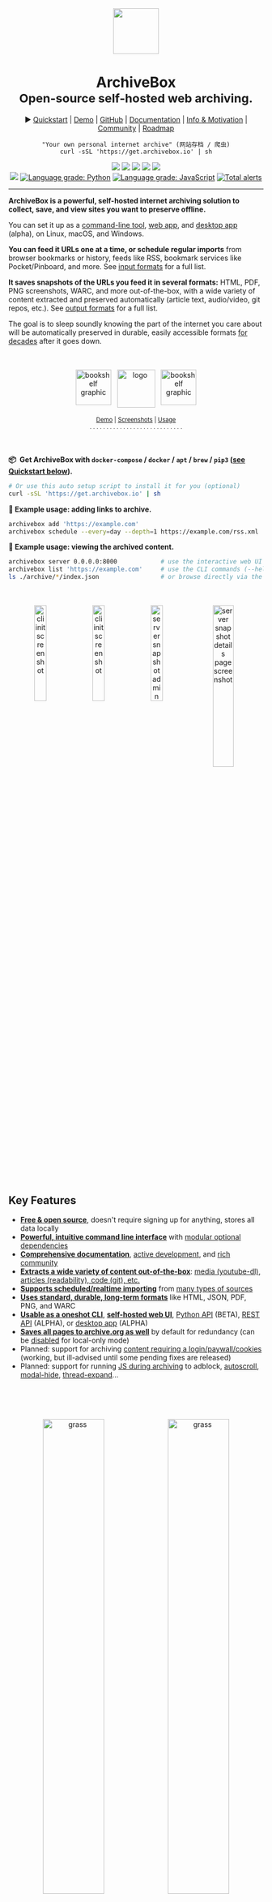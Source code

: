 <div align="center">
<em><img src="https://i.imgur.com/5B48E3N.png" height="90px"></em>
<h1>ArchiveBox<br/><sub>Open-source self-hosted web archiving.</sub></h1>

▶️ <a href="https://github.com/ArchiveBox/ArchiveBox/wiki/Quickstart">Quickstart</a> |
<a href="https://demo.archivebox.io">Demo</a> |
<a href="https://github.com/ArchiveBox/ArchiveBox">GitHub</a> |
<a href="https://github.com/ArchiveBox/ArchiveBox/wiki">Documentation</a> |
<a href="#background--motivation">Info & Motivation</a> |
<a href="https://github.com/ArchiveBox/ArchiveBox/wiki/Web-Archiving-Community">Community</a> |
<a href="https://github.com/ArchiveBox/ArchiveBox/wiki/Roadmap">Roadmap</a>

<pre lang="bash"><code style="white-space: pre-line">"Your own personal internet archive" (网站存档 / 爬虫)
curl -sSL 'https://get.archivebox.io' | sh
</code></pre>

<!--<a href="http://webchat.freenode.net?channels=ArchiveBox&uio=d4"><img src="https://img.shields.io/badge/Community_chat-IRC-%2328A745.svg"/></a>-->

<a href="https://github.com/ArchiveBox/ArchiveBox/blob/master/LICENSE"><img src="https://img.shields.io/badge/Open_source-MIT-green.svg?logo=git&logoColor=green"/></a>
<a href="https://github.com/ArchiveBox/ArchiveBox"><img src="https://img.shields.io/github/stars/ArchiveBox/ArchiveBox.svg?logo=github&label=Stars&logoColor=blue"/></a>
<a href="https://test.pypi.org/project/archivebox/"><img src="https://img.shields.io/badge/Python-%3E%3D3.7-yellow.svg?logo=python&logoColor=yellow"/></a>
<a href="https://github.com/ArchiveBox/ArchiveBox/wiki/Install#dependencies"><img src="https://img.shields.io/badge/Chromium-%3E%3D59-orange.svg?logo=Google+Chrome&logoColor=orange"/></a>
<a href="https://hub.docker.com/r/archivebox/archivebox"><img src="https://img.shields.io/badge/Docker-all%20platforms-lightblue.svg?logo=docker&logoColor=lightblue"/></a><br/>
<a href="https://github.com/ArchiveBox/ArchiveBox/commits/dev"><img src="https://img.shields.io/github/last-commit/ArchiveBox/ArchiveBox.svg?logo=Sublime+Text&logoColor=green&label=active"/></a>
<a href="https://lgtm.com/projects/g/ArchiveBox/ArchiveBox/context:python"><img alt="Language grade: Python" src="https://img.shields.io/lgtm/grade/python/g/ArchiveBox/ArchiveBox.svg?logo=lgtm&logoWidth=18"/></a>
<a href="https://lgtm.com/projects/g/ArchiveBox/ArchiveBox/context:javascript"><img alt="Language grade: JavaScript" src="https://img.shields.io/lgtm/grade/javascript/g/ArchiveBox/ArchiveBox.svg?logo=lgtm&logoWidth=18"/></a>
<a href="https://lgtm.com/projects/g/ArchiveBox/ArchiveBox/alerts/"><img alt="Total alerts" src="https://img.shields.io/lgtm/alerts/g/ArchiveBox/ArchiveBox.svg?logo=lgtm&logoWidth=18"/></a>

<hr/>
</div>

**ArchiveBox is a powerful, self-hosted internet archiving solution to collect, save, and view sites you want to preserve offline.**

You can set it up as a [command-line tool](#quickstart), [web app](#quickstart), and [desktop app](https://github.com/ArchiveBox/electron-archivebox) (alpha), on Linux, macOS, and Windows.

**You can feed it URLs one at a time, or schedule regular imports** from browser bookmarks or history, feeds like RSS, bookmark services like Pocket/Pinboard, and more. See <a href="#input-formats">input formats</a> for a full list.

**It saves snapshots of the URLs you feed it in several formats:** HTML, PDF, PNG screenshots, WARC, and more out-of-the-box, with a wide variety of content extracted and preserved automatically (article text, audio/video, git repos, etc.). See <a href="#output-formats">output formats</a> for a full list.

The goal is to sleep soundly knowing the part of the internet you care about will be automatically preserved in durable, easily accessible formats [for decades](#background--motivation) after it goes down.

<div align="center">
<br/><br/>
<img src="https://i.imgur.com/PAzXZE8.png" height="70px" alt="bookshelf graphic"> &nbsp; <img src="https://i.imgur.com/asPNk8n.png" height="75px" alt="logo" align="top"/> &nbsp; <img src="https://i.imgur.com/PAzXZE8.png" height="70px" alt="bookshelf graphic">
<br/><br/>
<small><a href="https://demo.archivebox.io">Demo</a> | <a href="#screenshots">Screenshots</a> | <a href="https://github.com/ArchiveBox/ArchiveBox/wiki/Usage">Usage</a></small>
<br/>
<sub>. . . . . . . . . . . . . . . . . . . . . . . . . . . .</sub>
<br/><br/>
</div>

<br/>

**📦&nbsp; Get ArchiveBox with `docker-compose` / `docker` / `apt` / `brew` / `pip3` ([see Quickstart below](#quickstart)).**

```bash
# Or use this auto setup script to install it for you (optional)
curl -sSL 'https://get.archivebox.io' | sh
```

**🔢 Example usage: adding links to archive.**
```bash
archivebox add 'https://example.com'                                   # add URLs one at a time via args / piped stdin
archivebox schedule --every=day --depth=1 https://example.com/rss.xml  # or have it import URLs regularly on a schedule
```
**🔢 Example usage: viewing the archived content.**
```bash
archivebox server 0.0.0.0:8000            # use the interactive web UI
archivebox list 'https://example.com'     # use the CLI commands (--help for more)
ls ./archive/*/index.json                 # or browse directly via the filesystem
```

<div align="center">
<br/><br/>
<img src="https://i.imgur.com/njxgSbl.png" width="22%" alt="cli init screenshot" align="top">
<img src="https://i.imgur.com/lUuicew.png" width="22%" alt="cli init screenshot" align="top">
<img src="https://i.imgur.com/p6wK6KM.png" width="22%" alt="server snapshot admin screenshot" align="top">
<img src="https://i.imgur.com/xHvQfon.png" width="28.6%" alt="server snapshot details page screenshot" align="top"/>
<br/><br/>
</div>

## Key Features

- [**Free & open source**](https://github.com/ArchiveBox/ArchiveBox/blob/master/LICENSE), doesn't require signing up for anything, stores all data locally
- [**Powerful, intuitive command line interface**](https://github.com/ArchiveBox/ArchiveBox/wiki/Usage#CLI-Usage) with [modular optional dependencies](#dependencies) 
- [**Comprehensive documentation**](https://github.com/ArchiveBox/ArchiveBox/wiki), [active development](https://github.com/ArchiveBox/ArchiveBox/wiki/Roadmap), and [rich community](https://github.com/ArchiveBox/ArchiveBox/wiki/Web-Archiving-Community)
- [**Extracts a wide variety of content out-of-the-box**](https://github.com/ArchiveBox/ArchiveBox/issues/51): [media (youtube-dl), articles (readability), code (git), etc.](#output-formats)
- [**Supports scheduled/realtime importing**](https://github.com/ArchiveBox/ArchiveBox/wiki/Scheduled-Archiving) from [many types of sources](#input-formats)
- [**Uses standard, durable, long-term formats**](#saves-lots-of-useful-stuff-for-each-imported-link) like HTML, JSON, PDF, PNG, and WARC
- [**Usable as a oneshot CLI**](https://github.com/ArchiveBox/ArchiveBox/wiki/Usage#CLI-Usage), [**self-hosted web UI**](https://github.com/ArchiveBox/ArchiveBox/wiki/Usage#UI-Usage), [Python API](https://docs.archivebox.io/en/latest/modules.html) (BETA), [REST API](https://github.com/ArchiveBox/ArchiveBox/issues/496) (ALPHA), or [desktop app](https://github.com/ArchiveBox/electron-archivebox) (ALPHA)
- [**Saves all pages to archive.org as well**](https://github.com/ArchiveBox/ArchiveBox/wiki/Configuration#submit_archive_dot_org) by default for redundancy (can be [disabled](https://github.com/ArchiveBox/ArchiveBox/wiki/Security-Overview#stealth-mode) for local-only mode)
- Planned: support for archiving [content requiring a login/paywall/cookies](https://github.com/ArchiveBox/ArchiveBox/wiki/Configuration#chrome_user_data_dir) (working, but ill-advised until some pending fixes are released)
- Planned: support for running [JS during archiving](https://github.com/ArchiveBox/ArchiveBox/issues/51) to adblock, [autoscroll](https://github.com/ArchiveBox/ArchiveBox/issues/80), [modal-hide](https://github.com/ArchiveBox/ArchiveBox/issues/175), [thread-expand](https://github.com/ArchiveBox/ArchiveBox/issues/345)...

<br/><br/>

<div align="center">
<br/>
<img src="https://i.imgur.com/T2UAGUD.png" width="49%" alt="grass"/><img src="https://i.imgur.com/T2UAGUD.png" width="49%" alt="grass"/>
</div>

# Quickstart

**🖥&nbsp; Supported OSs:** Linux/BSD, macOS, Windows (Docker/WSL) &nbsp; **👾&nbsp; CPUs:** amd64, x86, arm8, arm7 <sup>(raspi>=3)</sup>

<br/>

#### ✳️&nbsp; Easy Setup

<details>
<summary><b><img src="https://user-images.githubusercontent.com/511499/117447182-29758200-af0b-11eb-97bd-58723fee62ab.png" alt="Docker" height="28px" align="top"/> <code>docker-compose</code></b>  (macOS/Linux/Windows) &nbsp; <b>👈&nbsp; recommended</b> &nbsp; <i>(click to expand)</i></summary>
<br/>
<i>👍 Docker Compose is recommended for the easiest install/update UX + best security + all the <a href="#dependencies">extras</a> working out-of-the-box.</i>
<br/><br/>
<ol>
<li>Install <a href="https://docs.docker.com/get-docker/">Docker</a> and <a href="https://docs.docker.com/compose/install/#install-using-pip">Docker Compose</a> on your system (if not already installed).</li>
<li>Download the <a href="https://raw.githubusercontent.com/ArchiveBox/ArchiveBox/master/docker-compose.yml" download><code>docker-compose.yml</code></a> file into a new empty directory (can be anywhere).
<pre lang="bash"><code style="white-space: pre-line">mkdir ~/archivebox && cd ~/archivebox
curl -O 'https://raw.githubusercontent.com/ArchiveBox/ArchiveBox/master/docker-compose.yml'
</code></pre></li>
<li>Run the initial setup and create an admin user.
<pre lang="bash"><code style="white-space: pre-line">docker-compose run archivebox init --setup
</code></pre></li>
<li>Optional: Start the server then login to the Web UI <a href="http://127.0.0.1:8000">http://127.0.0.1:8000</a> ⇢ Admin.
<pre lang="bash"><code style="white-space: pre-line">docker-compose up
# completely optional, CLI can always be used without running a server
# docker-compose run [-T] archivebox [subcommand] [--args]
</code></pre></li>
</ol>

See <a href="#%EF%B8%8F-cli-usage">below</a> for more usage examples using the CLI, Web UI, or filesystem/SQL/Python to manage your archive.
<br/><br/>
</details>

<details>
<summary><b><img src="https://user-images.githubusercontent.com/511499/117447182-29758200-af0b-11eb-97bd-58723fee62ab.png" alt="Docker" height="28px" align="top"/> <code>docker</code></b>  (macOS/Linux/Windows)</summary>
<br/>
<ol>
<li>Install <a href="https://docs.docker.com/get-docker/">Docker</a> on your system (if not already installed).</li>
<li>Create a new empty directory and initalize your collection (can be anywhere).
<pre lang="bash"><code style="white-space: pre-line">mkdir ~/archivebox && cd ~/archivebox
docker run -v $PWD:/data -it archivebox/archivebox init --setup
</code></pre>
</li>
<li>Optional: Start the server then login to the Web UI <a href="http://127.0.0.1:8000">http://127.0.0.1:8000</a> ⇢ Admin.
<pre lang="bash"><code style="white-space: pre-line">docker run -v $PWD:/data -p 8000:8000 archivebox/archivebox
# completely optional, CLI can always be used without running a server
# docker run -v $PWD:/data -it [subcommand] [--args]
</code></pre>
</li>
</ol>

See <a href="#%EF%B8%8F-cli-usage">below</a> for more usage examples using the CLI, Web UI, or filesystem/SQL/Python to manage your archive.
<br/><br/>
</details>

<details>
<summary><b><img src="https://user-images.githubusercontent.com/511499/117456282-08665e80-af16-11eb-91a1-8102eff54091.png" alt="curl sh automatic setup script" height="28px" align="top"/> <code>bash</code> auto-setup script</b>  (macOS/Linux)</summary>
<br/>
<ol>
<li>Install <a href="https://docs.docker.com/get-docker/">Docker</a> on your system (optional, highly recommended but not required).</li>
<li>Run the automatic setup script.
<pre lang="bash"><code style="white-space: pre-line">curl -sSL 'https://get.archivebox.io' | sh</code></pre>
</li>
</ol>

See <a href="#%EF%B8%8F-cli-usage">below</a> for more usage examples using the CLI, Web UI, or filesystem/SQL/Python to manage your archive.<br/>
See <a href="https://github.com/ArchiveBox/ArchiveBox/blob/dev/bin/setup.sh"><code>setup.sh</code></a> for the source code of the auto-install script.
<br/><br/>
</details>

<br/>

#### 🛠&nbsp; Manual Setup

<details>
<summary><b><img src="https://user-images.githubusercontent.com/511499/117448075-49597580-af0c-11eb-91ba-f34fff10096b.png" alt="aptitude" height="28px" align="top"/> <code>apt</code></b> (Ubuntu/Debian)</summary>
<br/>
<ol>
<li>Add the ArchiveBox repository to your sources.<br/>
<pre lang="bash"><code style="white-space: pre-line"># On Ubuntu == 20.04, add the sources automatically:
sudo apt install software-properties-common
sudo add-apt-repository -u ppa:archivebox/archivebox
</code></pre>
<pre lang="bash"><code style="white-space: pre-line"># On Ubuntu >= 20.10 or <= 19.10, or other Debian-style systems, add the sources manually:
echo "deb http://ppa.launchpad.net/archivebox/archivebox/ubuntu focal main" | sudo tee /etc/apt/sources.list.d/archivebox.list
sudo apt-key adv --keyserver keyserver.ubuntu.com --recv-keys C258F79DCC02E369
sudo apt update
</code></pre>
</li>
<li>Install the ArchiveBox package using <code>apt</code>.
<pre lang="bash"><code style="white-space: pre-line">sudo apt install archivebox
sudo python3 -m pip install --upgrade --ignore-installed archivebox   # pip needed because apt only provides a broken older version of Django
</code></pre>
</li>
<li>Create a new empty directory and initalize your collection (can be anywhere).
<pre lang="bash"><code style="white-space: pre-line">mkdir ~/archivebox && cd ~/archivebox
archivebox init --setup           # if any problems, install with pip instead
</code></pre>
</li>
<li>Optional: Start the server then login to the Web UI <a href="http://127.0.0.1:8000">http://127.0.0.1:8000</a> ⇢ Admin.
<pre lang="bash"><code style="white-space: pre-line">archivebox server 0.0.0.0:8000
# completely optional, CLI can always be used without running a server
# archivebox [subcommand] [--args]
</code></pre>
</li>
</ol>

See <a href="#%EF%B8%8F-cli-usage">below</a> for more usage examples using the CLI, Web UI, or filesystem/SQL/Python to manage your archive.<br/>
See the <a href="https://github.com/ArchiveBox/debian-archivebox"><code>debian-archivebox</code></a> repo for more details about this distribution.
<br/><br/>
</details>

<details>
<summary><b><img src="https://user-images.githubusercontent.com/511499/117447803-f2ec3700-af0b-11eb-87d3-671d114f011d.png" alt="homebrew" height="28px" align="top"/> <code>brew</code></b> (macOS)</summary>
<br/>
<ol>
<li>Install <a href="https://brew.sh/#install">Homebrew</a> on your system (if not already installed).</li>
<li>Install the ArchiveBox package using <code>brew</code>.
<pre lang="bash"><code style="white-space: pre-line">brew tap archivebox/archivebox
brew install archivebox
</code></pre>
</li>
<li>Create a new empty directory and initalize your collection (can be anywhere).
<pre lang="bash"><code style="white-space: pre-line">mkdir ~/archivebox && cd ~/archivebox
archivebox init --setup         # if any problems, install with pip instead
</code></pre>
</li>
<li>Optional: Start the server then login to the Web UI <a href="http://127.0.0.1:8000">http://127.0.0.1:8000</a> ⇢ Admin.
<pre lang="bash"><code style="white-space: pre-line">archivebox server 0.0.0.0:8000
# completely optional, CLI can always be used without running a server
# archivebox [subcommand] [--args]
</code></pre>
</li>
</ol>

See <a href="#%EF%B8%8F-cli-usage">below</a> for more usage examples using the CLI, Web UI, or filesystem/SQL/Python to manage your archive.<br/>
See the <a href="https://github.com/ArchiveBox/homebrew-archivebox"><code>homebrew-archivebox</code></a> repo for more details about this distribution.
<br/><br/>
</details>

<details>
<summary><b><img src="https://user-images.githubusercontent.com/511499/117447613-ba4c5d80-af0b-11eb-8f89-1d98e31b6a79.png" alt="Pip" height="28px" align="top"/> <code>pip</code></b> (macOS/Linux/Windows)</summary>
<br/>
<ol>

<li>Install <a href="https://realpython.com/installing-python/">Python >= v3.7</a> and <a href="https://nodejs.org/en/download/package-manager/">Node >= v14</a> on your system (if not already installed).</li>
<li>Install the ArchiveBox package using <code>pip3</code>.
<pre lang="bash"><code style="white-space: pre-line">pip3 install archivebox
</code></pre>
</li>
<li>Create a new empty directory and initalize your collection (can be anywhere).
<pre lang="bash"><code style="white-space: pre-line">mkdir ~/archivebox && cd ~/archivebox
archivebox init --setup
# install any missing extras like wget/git/ripgrep/etc. manually as needed
</code></pre>
</li>
<li>Optional: Start the server then login to the Web UI <a href="http://127.0.0.1:8000">http://127.0.0.1:8000</a> ⇢ Admin.
<pre lang="bash"><code style="white-space: pre-line">archivebox server 0.0.0.0:8000
# completely optional, CLI can always be used without running a server
# archivebox [subcommand] [--args]
</code></pre>
</li>
</ol>

See <a href="#%EF%B8%8F-cli-usage">below</a> for more usage examples using the CLI, Web UI, or filesystem/SQL/Python to manage your archive.<br/>
See the <a href="https://github.com/ArchiveBox/pip-archivebox"><code>pip-archivebox</code></a> repo for more details about this distribution.
<br/><br/>
</details>

<details>
<summary><img src="https://user-images.githubusercontent.com/511499/118077361-f0616580-b381-11eb-973c-ee894a3349fb.png" alt="Arch" height="28px" align="top"/> <code>pacman</code> / <img src="https://user-images.githubusercontent.com/511499/118077946-29e6a080-b383-11eb-94f0-d4871da08c3f.png" alt="FreeBSD" height="28px" align="top"/> <code>pkg</code> / <img src="https://user-images.githubusercontent.com/511499/118077861-002d7980-b383-11eb-86a7-5936fad9190f.png" alt="Nix" height="28px" align="top"/> <code>nix</code> (Arch/FreeBSD/NixOS/more)</summary>
<br/>
<ul>
<li>Arch: <a href="https://aur.archlinux.org/packages/archivebox/"><code>pacman install archivebox</code></a> (contributed by <a href="https://github.com/imlonghao"><code>@imlonghao</code></a>)</li>
<li>FreeBSD: <a href="https://github.com/ArchiveBox/ArchiveBox#%EF%B8%8F-easy-setup"><code>curl -sSL 'https://get.archivebox.io' | sh</code></a> (uses <code>pkg</code> + <code>pip3</code> under-the-hood)</li>
<li>Nix: <a href="https://github.com/NixOS/nixpkgs/blob/master/pkgs/applications/misc/archivebox/default.nix"><code>nix-env --install archivebox</code></a> (contributed by <a href="https://github.com/siraben"><code>@siraben</code></a>)</li>
<li>More: <a href="https://github.com/ArchiveBox/ArchiveBox/issues/new"><i>contribute another distribution...!</i></a></li>
</ul>
See <a href="#%EF%B8%8F-cli-usage">below</a> for usage examples using the CLI, Web UI, or filesystem/SQL/Python to manage your archive.
<br/><br/>
</details>

<br/>

#### 🎗&nbsp; Other Options

<details>
<summary><b><img src="https://user-images.githubusercontent.com/511499/117447182-29758200-af0b-11eb-97bd-58723fee62ab.png" alt="Docker" height="28px" align="top"/> <code>docker</code> + <img src="https://user-images.githubusercontent.com/511499/117447263-4316c980-af0b-11eb-928d-eaf1292ac646.png" alt="Electron" height="28px" align="top"/> <code>electron</code> Desktop App</b> (macOS/Linux/Windows)</summary>
<br/>
<ol>
<li>Install <a href="https://docs.docker.com/get-docker/">Docker</a> on your system (if not already installed).</li>
<li>Download a binary release for your OS or build the native app from source<br/>
<ul>
<li>macOS: <a href="https://github.com/ArchiveBox/ArchiveBox/releases/download/v0.6.2/Electron-ArchiveBox-macOS-x64-0.6.2.app.zip" download><code>ArchiveBox.app.zip</code></a></li>
<li>Linux: <code>ArchiveBox.deb</code> (alpha: <a href="https://github.com/ArchiveBox/electron-archivebox#quickstart">build manually</a>)</li>
<li>Windows: <code>ArchiveBox.exe</code> (beta: <a href="https://github.com/ArchiveBox/electron-archivebox#quickstart">build manually</a>)</li>
</ul>
</li>
</ol>
<img src="https://i.imgur.com/QPHUS5C.png" width="320px">
<br/>
<i>✨ Alpha (contributors wanted!)</i>: for more info, see the: <a href="https://github.com/ArchiveBox/electron-archivebox">Electron ArchiveBox</a> repo.
  <br/>
</details>

<details>
<summary><img src="https://user-images.githubusercontent.com/511499/117448723-1663b180-af0d-11eb-837f-d43959227810.png" alt="paid" height="27px" align="top"/> Paid hosting solutions (cloud VPS)</summary>
<br/>
<ul>
<li><a href="https://monadical.com">
 <img src="https://img.shields.io/badge/Custom_Managed_Solution-Monadical.com-%231a1a1a.svg?style=flat" height="22px"/>
</a> (<a href="https://monadical.com/contact-us.html">for larger setups, get a quote</a>)</li>
<br/>
None of these hosting providers are officially endorsed:<br/>
<sub><i>(most still require manual setup or manual periodic updating using the methods above)</i></sub>
<br/><br/>
<li><a href="https://www.stellarhosted.com/archivebox/"><img src="https://img.shields.io/badge/Semi_Managed_Hosting-StellarHosted.com-%23193f7e.svg?style=flat" height="22px"/></a> (USD $29-250/mo, <a href="https://www.stellarhosted.com/archivebox/#pricing">pricing</a>)</li>
<li><a href="https://m.do.co/c/cbc4c0c17840">
 <img src="https://img.shields.io/badge/Unmanaged_VPS-DigitalOcean.com-%232f7cf7.svg?style=flat" height="22px"/>
</a> (USD $5-50+/mo, <a href="https://m.do.co/c/cbc4c0c17840">🎗&nbsp; referral link</a>, <a href="https://www.digitalocean.com/community/tutorials/how-to-install-and-use-docker-compose-on-ubuntu-20-04">instructions</a>)</li>
<li><a href="https://www.vultr.com/?ref=7130289">
 <img src="https://img.shields.io/badge/Unmanaged_VPS-Vultr.com-%232337a8.svg?style=flat" height="22px"/>
</a> (USD $2.5-50+/mo, <a href="https://www.vultr.com/?ref=7130289">🎗&nbsp; referral link</a>, <a href="https://www.vultr.com/docs/install-docker-compose-on-ubuntu-20-04">instructions</a>)</li>
<li><a href="https://fly.io/">
 <img src="https://img.shields.io/badge/Unmanaged_App-Fly.io-%239a2de6.svg?style=flat" height="22px"/>
</a> (USD $10-50+/mo, <a href="https://fly.io/docs/hands-on/start/">instructions</a>)</li>
<li><a href="https://aws.amazon.com/marketplace/pp/Linnovate-Open-Source-Innovation-Support-For-Archi/B08RVW6MJ2"><img src="https://img.shields.io/badge/Unmanaged_VPS-AWS-%23ee8135.svg?style=flat" height="22px"/></a> (USD $60-200+/mo)</li>
<li><a href="https://azuremarketplace.microsoft.com/en-us/marketplace/apps/meanio.archivebox?ocid=gtmrewards_whatsnewblog_archivebox_vol118"><img src="https://img.shields.io/badge/Unmanaged_VPS-Azure-%237cb300.svg?style=flat" height="22px"/></a> (USD $60-200+/mo)</li>
<br/>
<sub><i>Referral links marked 🎗 provide $5-10 of free credit for new users and help pay for our <a href="https://demo.archivebox.io">demo server</a> hosting costs.</i></sub>
</ul>

For more discussion on managed and paid hosting options see here: <a href="https://github.com/ArchiveBox/ArchiveBox/issues/531">Issue #531</a>.

</details>

<br/>

#### ➡️&nbsp; Next Steps

- Import URLs from some of the supported [Input Formats](#input-formats) or view the supported [Output Formats](#output-formats)...
- Tweak your UI or archiving behavior [Configuration](#configuration) or read about some of the [Caveats](#caveats) and troubleshooting steps...
- Read about the [Dependencies](#dependencies) used for archiving or the [Archive Layout](#archive-layout) on disk...
- Or check out our full [Documentation](#documentation) or [Community Wiki](#internet-archiving-ecosystem)...

<br/>

### Usage

#### ⚡️&nbsp; CLI Usage

```bash
# archivebox [subcommand] [--args]
# docker-compose run archivebox [subcommand] [--args]
# docker run -v $PWD:/data -it [subcommand] [--args]

archivebox init --setup      # safe to run init multiple times (also how you update versions)
archivebox --version
archivebox help
```

- `archivebox setup/init/config/status/manage` to administer your collection
- `archivebox add/schedule/remove/update/list/shell/oneshot` to manage Snapshots in the archive
- `archivebox schedule` to pull in fresh URLs in regularly from [boorkmarks/history/Pocket/Pinboard/RSS/etc.](#input-formats)

#### 🖥&nbsp; Web UI Usage

```bash
archivebox manage createsuperuser
archivebox server 0.0.0.0:8000   # open http://127.0.0.1:8000 to view it

# you can also configure whether or not login is required for most features
archivebox config --set PUBLIC_INDEX=False
archivebox config --set PUBLIC_SNAPSHOTS=False
archivebox config --set PUBLIC_ADD_VIEW=False
```

#### 🗄&nbsp; SQL/Python/Filesystem Usage

```bash
sqlite3 ./index.sqlite3    # run SQL queries on your index
archivebox shell           # explore the Python API in a REPL
ls ./archive/*/index.html  # or inspect snapshots on the filesystem
```

<br/>
<div align="center">
<img src="https://i.imgur.com/6AmOGJT.png" width="49%" alt="grass"/><img src="https://i.imgur.com/6AmOGJT.png" width="49%" alt="grass"/>
</div>
<br/>

<div align="center">
<sub>. . . . . . . . . . . . . . . . . . . . . . . . . . . .</sub>
<br/><br/>
<a href="https://demo.archivebox.io">DEMO: <code>https://demo.archivebox.io</code></a><br/>
<a href="https://github.com/ArchiveBox/ArchiveBox/wiki/Usage">Usage</a> | <a href="https://github.com/ArchiveBox/ArchiveBox/wiki/Configuration">Configuration</a> | <a href="#Caveats">Caveats</a>
<br/>
</div>

<br/>

---

<div align="center">
<img src="https://i.imgur.com/OUmgdlH.png" width="96%" alt="lego">
</div>

<br/>

# Overview

## Input Formats

ArchiveBox supports many input formats for URLs, including Pocket & Pinboard exports, Browser bookmarks, Browser history, plain text, HTML, markdown, and more!


*Click these links for instructions on how to prepare your links from these sources:*

- <img src="https://nicksweeting.com/images/rss.svg" height="22px"/> TXT, RSS, XML, JSON, CSV, SQL, HTML, Markdown, or [any other text-based format...](https://github.com/ArchiveBox/ArchiveBox/wiki/Usage#Import-a-list-of-URLs-from-a-text-file)
- <img src="https://nicksweeting.com/images/bookmarks.png" height="22px"/> [Browser history](https://github.com/ArchiveBox/ArchiveBox/wiki/Quickstart#2-get-your-list-of-urls-to-archive) or [browser bookmarks](https://github.com/ArchiveBox/ArchiveBox/wiki/Quickstart#2-get-your-list-of-urls-to-archive) (see instructions for: [Chrome](https://support.google.com/chrome/answer/96816?hl=en), [Firefox](https://support.mozilla.org/en-US/kb/export-firefox-bookmarks-to-backup-or-transfer), [Safari](http://i.imgur.com/AtcvUZA.png), [IE](https://support.microsoft.com/en-us/help/211089/how-to-import-and-export-the-internet-explorer-favorites-folder-to-a-32-bit-version-of-windows), [Opera](http://help.opera.com/Windows/12.10/en/importexport.html), [and more...](https://github.com/ArchiveBox/ArchiveBox/wiki/Quickstart#2-get-your-list-of-urls-to-archive))
- <img src="https://getpocket.com/favicon.ico" height="22px"/> [Pocket](https://getpocket.com/export), [Pinboard](https://pinboard.in/export/), [Instapaper](https://www.instapaper.com/user/export), [Shaarli](https://shaarli.readthedocs.io/en/master/Usage/#importexport), [Delicious](https://www.groovypost.com/howto/howto/export-delicious-bookmarks-xml/), [Reddit Saved](https://github.com/csu/export-saved-reddit), [Wallabag](https://doc.wallabag.org/en/user/import/wallabagv2.html), [Unmark.it](http://help.unmark.it/import-export), [OneTab](https://www.addictivetips.com/web/onetab-save-close-all-chrome-tabs-to-restore-export-or-import/), [and more...](https://github.com/ArchiveBox/ArchiveBox/wiki/Quickstart#2-get-your-list-of-urls-to-archive)

<img src="https://i.imgur.com/zM4z1aU.png" width="330px" align="right">


```bash
# archivebox add --help
archivebox add 'https://example.com/some/page'
archivebox add < ~/Downloads/firefox_bookmarks_export.html
archivebox add --depth=1 'https://news.ycombinator.com#2020-12-12'
echo 'http://example.com' | archivebox add
echo 'any_text_with [urls](https://example.com) in it' | archivebox add

# if using docker add -i when piping stdin:
# echo 'https://example.com' | docker run -v $PWD:/data -i archivebox/archivebox add
# if using docker-compose add -T when piping stdin / stdout:
# echo 'https://example.com' | docker-compose run -T archivebox add
```

See the [Usage: CLI](https://github.com/ArchiveBox/ArchiveBox/wiki/Usage#CLI-Usage) page for documentation and examples.

It also includes a built-in scheduled import feature with `archivebox schedule` and browser bookmarklet, so you can pull in URLs from RSS feeds, websites, or the filesystem regularly/on-demand.

<br/>

## Output Formats

Inside each Snapshot folder, ArchiveBox save these different types of extractor outputs as plain files:

<img src="https://i.imgur.com/xHvQfon.png" width="330px" align="right">

`./archive/<timestamp>/*`

- **Index:** `index.html` & `index.json` HTML and JSON index files containing metadata and details
- **Title**, **Favicon**, **Headers** Response headers, site favicon, and parsed site title
- **SingleFile:** `singlefile.html` HTML snapshot rendered with headless Chrome using SingleFile
- **Wget Clone:** `example.com/page-name.html` wget clone of the site with  `warc/<timestamp>.gz`
- Chrome Headless
  - **PDF:** `output.pdf` Printed PDF of site using headless chrome
  - **Screenshot:** `screenshot.png` 1440x900 screenshot of site using headless chrome
  - **DOM Dump:** `output.html` DOM Dump of the HTML after rendering using headless chrome
- **Article Text:** `article.html/json` Article text extraction using Readability & Mercury
- **Archive.org Permalink:** `archive.org.txt` A link to the saved site on archive.org
- **Audio & Video:** `media/` all audio/video files + playlists, including subtitles & metadata with youtube-dl
- **Source Code:** `git/` clone of any repository found on GitHub, Bitbucket, or GitLab links
- _More coming soon! See the [Roadmap](https://github.com/ArchiveBox/ArchiveBox/wiki/Roadmap)..._

It does everything out-of-the-box by default, but you can disable or tweak [individual archive methods](https://github.com/ArchiveBox/ArchiveBox/wiki/Configuration) via environment variables / config.

<br/>

## Configuration

<img src="https://i.imgur.com/H08eaia.png" width="330px" align="right">

ArchiveBox can be configured via environment variables, by using the `archivebox config` CLI, or by editing the `ArchiveBox.conf` config file directly.

```bash
archivebox config                               # view the entire config
archivebox config --get CHROME_BINARY           # view a specific value

archivebox config --set CHROME_BINARY=chromium  # persist a config using CLI
# OR
echo CHROME_BINARY=chromium >> ArchiveBox.conf  # persist a config using file
# OR
env CHROME_BINARY=chromium archivebox ...       # run with a one-off config
```

<sup>These methods also work the same way when run inside Docker, see the <a href="https://github.com/ArchiveBox/ArchiveBox/wiki/Docker#configuration">Docker Configuration</a> wiki page for details.</sup>

**The config loading logic with all the options defined is here: [`archivebox/config.py`](https://github.com/ArchiveBox/ArchiveBox/blob/master/archivebox/config.py).**

Most options are also documented on the **[Configuration Wiki page](https://github.com/ArchiveBox/ArchiveBox/wiki/Configuration)**.

#### Most Common Options to Tweak

```bash
# e.g. archivebox config --set TIMEOUT=120

TIMEOUT=120                # default: 60    add more seconds on slower networks
CHECK_SSL_VALIDITY=True    # default: False True = allow saving URLs w/ bad SSL
SAVE_ARCHIVE_DOT_ORG=False # default: True  False = disable Archive.org saving
MAX_MEDIA_SIZE=1500m       # default: 750m  raise/lower youtubedl output size

PUBLIC_INDEX=True          # default: True  whether anon users can view index
PUBLIC_SNAPSHOTS=True      # default: True  whether anon users can view pages
PUBLIC_ADD_VIEW=False      # default: False whether anon users can add new URLs
```

<br/>

## Dependencies

For better security, easier updating, and to avoid polluting your host system with extra dependencies, **it is strongly recommended to use the official [Docker image](https://github.com/ArchiveBox/ArchiveBox/wiki/Docker)** with everything pre-installed for the best experience.

To achieve high fidelity archives in as many situations as possible, ArchiveBox depends on a variety of 3rd-party tools and libraries that specialize in extracting different types of content. These optional dependencies used for archiving sites include:

<img src="https://i.imgur.com/5vSBO2R.png" width="330px" align="right">

- `chromium` / `chrome` (for screenshots, PDF, DOM HTML, and headless JS scripts)
- `node` & `npm` (for readability, mercury, and singlefile)
- `wget` (for plain HTML, static files, and WARC saving)
- `curl` (for fetching headers, favicon, and posting to Archive.org)
- `youtube-dl` (for audio, video, and subtitles)
- `git` (for cloning git repos)
- and more as we grow...

You don't need to install every dependency to use ArchiveBox. ArchiveBox will automatically disable extractors that rely on dependencies that aren't installed, based on what is configured and available in your `$PATH`.

If not using Docker, make sure to keep the dependencies up-to-date yourself and check that ArchiveBox isn't reporting any incompatibility with the versions you install.

```bash
# install python3 and archivebox with your system package manager
# apt/brew/pip/etc install ... (see Quickstart instructions above)

archivebox setup       # auto install all the extractors and extras
archivebox --version   # see info and check validity of installed dependencies
```

Installing directly on **Windows without Docker or WSL/WSL2/Cygwin is not officially supported**, but some advanced users have reported getting it working.


<br/>

## Archive Layout

All of ArchiveBox's state (including the index, snapshot data, and config file) is stored in a single folder called the "ArchiveBox data folder". All `archivebox` CLI commands must be run from inside this folder, and you first create it by running `archivebox init`.

The on-disk layout is optimized to be easy to browse by hand and durable long-term. The main index is a standard `index.sqlite3` database in the root of the data folder (it can also be exported as static JSON/HTML), and the archive snapshots are organized by date-added timestamp in the `./archive/` subfolder.

<img src="https://user-images.githubusercontent.com/511499/117453293-c7b91600-af12-11eb-8a3f-aa48b0f9da3c.png" width="400px" align="right">


```bash
./
    index.sqlite3
    ArchiveBox.conf
    archive/
        ...
        1617687755/
            index.html
            index.json
            screenshot.png
            media/some_video.mp4
            warc/1617687755.warc.gz
            git/somerepo.git
            ...
```

Each snapshot subfolder `./archive/<timestamp>/` includes a static `index.json` and `index.html` describing its contents, and the snapshot extractor outputs are plain files within the folder.


<br/>

## Static Archive Exporting

You can export the main index to browse it statically without needing to run a server.

*Note about large exports: These exports are not paginated, exporting many URLs or the entire archive at once may be slow. Use the filtering CLI flags on the `archivebox list` command to export specific Snapshots or ranges.*

```bash
# archivebox list --help
archivebox list --html --with-headers > index.html     # export to static html table
archivebox list --json --with-headers > index.json     # export to json blob
archivebox list --csv=timestamp,url,title > index.csv  # export to csv spreadsheet

# (if using docker-compose, add the -T flag when piping)
# docker-compose run -T archivebox list --html --filter-type=search snozzberries > index.json
```

The paths in the static exports are relative, make sure to keep them next to your `./archive` folder when backing them up or viewing them.


<br/>

---

<div align="center">
<img src="https://docs.monadical.com/uploads/upload_b6900afc422ae699bfefa2dcda3306f3.png" width="100%" alt="security graphic"/>
</div>

## Caveats

### Archiving Private Content

<a id="archiving-private-urls"/>

If you're importing pages with private content or URLs containing secret tokens you don't want public (e.g Google Docs, paywalled content, unlisted videos, etc.), **you may want to disable some of the extractor methods to avoid leaking that content to 3rd party APIs or the public**.

```bash
# don't save private content to ArchiveBox, e.g.:
archivebox add 'https://docs.google.com/document/d/12345somePrivateDocument'
archivebox add 'https://vimeo.com/somePrivateVideo'

# without first disabling saving to Archive.org:
archivebox config --set SAVE_ARCHIVE_DOT_ORG=False  # disable saving all URLs in Archive.org

# restrict the main index, snapshot content, and add form to authenticated in users as needed:
archivebox config --set PUBLIC_INDEX=False
archivebox config --set PUBLIC_SNAPSHOTS=False
archivebox config --set PUBLIC_ADD_VIEW=False 

# if extra paranoid or anti-Google:
archivebox config --set SAVE_FAVICON=False          # disable favicon fetching (it calls a Google API passing the URL's domain part only)
archivebox config --set CHROME_BINARY=chromium      # ensure it's using Chromium instead of Chrome
```

### Security Risks of Viewing Archived JS

Be aware that malicious archived JS can access the contents of other pages in your archive when viewed. Because the Web UI serves all viewed snapshots from a single domain, they share a request context and **typical CSRF/CORS/XSS/CSP protections do not work to prevent cross-site request attacks**. See the [Security Overview](https://github.com/ArchiveBox/ArchiveBox/wiki/Security-Overview#stealth-mode) page and [Issue #239](https://github.com/ArchiveBox/ArchiveBox/issues/239) for more details.

```bash
# visiting an archived page with malicious JS:
https://127.0.0.1:8000/archive/1602401954/example.com/index.html

# example.com/index.js can now make a request to read everything from:
https://127.0.0.1:8000/index.html
https://127.0.0.1:8000/archive/*
# then example.com/index.js can send it off to some evil server
```

The admin UI is also served from the same origin as replayed JS, so malicious pages could also potentially use your ArchiveBox login cookies to perform admin actions (e.g. adding/removing links, running extractors, etc.). We are planning to fix this security shortcoming in a future version by using separate ports/origins to serve the Admin UI and archived content (see [Issue #239](https://github.com/ArchiveBox/ArchiveBox/issues/239)).

*Note: Only the `wget` extractor method executes archived JS when viewing snapshots, all other archive methods produce static output that does not execute JS on viewing. If you are worried about these issues ^ you should disable the wget extractor method using `archivebox config --set SAVE_WGET=False`.*

### Saving Multiple Snapshots of a Single URL

First-class support for saving multiple snapshots of each site over time will be [added eventually](https://github.com/ArchiveBox/ArchiveBox/issues/179) (along with the ability to view diffs of the changes between runs). For now **ArchiveBox is designed to only archive each unique URL with each extractor type once**. The workaround to take multiple snapshots of the same URL is to make them slightly different by adding a hash:

```bash
archivebox add 'https://example.com#2020-10-24'
...
archivebox add 'https://example.com#2020-10-25'
```

The <img src="https://user-images.githubusercontent.com/511499/115942091-73c02300-a476-11eb-958e-5c1fc04da488.png" alt="Re-Snapshot Button" height="24px"/> button in the Admin UI is a shortcut for this hash-date workaround.

### Storage Requirements

Because ArchiveBox is designed to ingest a firehose of browser history and bookmark feeds to a local disk, it can be much more disk-space intensive than a centralized service like the Internet Archive or Archive.today. **ArchiveBox can use anywhere from ~1gb per 1000 articles, to ~50gb per 1000 articles**, mostly dependent on whether you're saving audio & video using `SAVE_MEDIA=True` and whether you lower `MEDIA_MAX_SIZE=750mb`.

Disk usage can be reduced by using a compressed/deduplicated filesystem like ZFS/BTRFS, or by turning off extractors methods you don't need. **Don't store large collections on older filesystems like EXT3/FAT** as they may not be able to handle more than 50k directory entries in the `archive/` folder. **Try to keep the `index.sqlite3` file on local drive (not a network mount)** or SSD for maximum performance, however the `archive/` folder can be on a network mount or spinning HDD.

<br/>

---

<br/>

## Screenshots

<div align="center" width="80%">
<img src="https://i.imgur.com/PVO88AZ.png" width="80%"/>
<table>
<tbody>
<tr>
<td>
<img src="https://i.imgur.com/npareKG.png" alt="brew install archivebox"><br/>
<img src="https://i.imgur.com/5vSBO2R.png" alt="archivebox version">
</td>
<td>
<img src="https://i.imgur.com/JXXxFzB.png" alt="archivebox init"><br/>
</td>
<td>
<img src="https://i.imgur.com/wNYtV3v.jpg" alt="archivebox add">
</td>
<td>
<img src="https://i.imgur.com/uZcIOn9.png" alt="archivebox data dir">
</td>
</tr>
<tr>
<td>
<img src="https://i.imgur.com/H08eaia.png" alt="archivebox server">
</td>
<td>
<img src="https://i.imgur.com/zM4z1aU.png" alt="archivebox server add">
</td>
<td>
<img src="https://i.imgur.com/p6wK6KM.png" alt="archivebox server list">
</td>
<td>
<img src="https://i.imgur.com/xHvQfon.png" alt="archivebox server detail">
</td>
</tr>
</tbody>
</table>
</div>
<br/>

---

<br/>

<div align="center">
<img src="https://i.imgur.com/ZSUm9mr.png" width="100%" alt="paisley graphic">
</div>

# Background & Motivation

The aim of ArchiveBox is to enable more of the internet to be archived by empowering people to self-host their own archives. The intent is for all the web content you care about to be viewable with common software in 50 - 100 years without needing to run ArchiveBox or other specialized software to replay it.

Vast treasure troves of knowledge are lost every day on the internet to link rot. As a society, we have an imperative to preserve some important parts of that treasure, just like we preserve our books, paintings, and music in physical libraries long after the originals go out of print or fade into obscurity.

Whether it's to resist censorship by saving articles before they get taken down or edited, or just to save a collection of early 2010's flash games you love to play, having the tools to archive internet content enables to you save the stuff you care most about before it disappears.

<div align="center">
<img src="https://i.imgur.com/bC6eZcV.png" width="40%"/><br/>
 <sup><i>Image from <a href="https://digiday.com/media/wtf-link-rot/">WTF is Link Rot?</a>...</i><br/></sup>
</div>

The balance between the permanence and ephemeral nature of content on the internet is part of what makes it beautiful. I don't think everything should be preserved in an automated fashion--making all content permanent and never removable, but I do think people should be able to decide for themselves and effectively archive specific content that they care about.

Because modern websites are complicated and often rely on dynamic content,
ArchiveBox archives the sites in **several different formats** beyond what public archiving services like Archive.org/Archive.is save. Using multiple methods and the market-dominant browser to execute JS ensures we can save even the most complex, finicky websites in at least a few high-quality, long-term data formats.

## Comparison to Other Projects

<img src="https://i.imgur.com/4nkFjdv.png" width="5%" align="right" alt="comparison"/> 

▶ **Check out our [community page](https://github.com/ArchiveBox/ArchiveBox/wiki/Web-Archiving-Community) for an index of web archiving initiatives and projects.**

A variety of open and closed-source archiving projects exist, but few provide a nice UI and CLI to manage a large, high-fidelity archive collection over time.

ArchiveBox tries to be a robust, set-and-forget archiving solution suitable for archiving RSS feeds, bookmarks, or your entire browsing history (beware, it may be too big to store), ~~including private/authenticated content that you wouldn't otherwise share with a centralized service~~ (this is not recommended due to JS replay security concerns).

### Comparison With Centralized Public Archives

Not all content is suitable to be archived in a centralized collection, whether because it's private, copyrighted, too large, or too complex. ArchiveBox hopes to fill that gap.

By having each user store their own content locally, we can save much larger portions of everyone's browsing history than a shared centralized service would be able to handle. The eventual goal is to work towards federated archiving where users can share portions of their collections with each other.

### Comparison With Other Self-Hosted Archiving Options

ArchiveBox differentiates itself from [similar self-hosted projects](https://github.com/ArchiveBox/ArchiveBox/wiki/Web-Archiving-Community#Web-Archiving-Projects) by providing both a comprehensive CLI interface for managing your archive, a Web UI that can be used either independently or together with the CLI, and a simple on-disk data format that can be used without either.

ArchiveBox is neither the highest fidelity, nor the simplest tool available for self-hosted archiving, rather it's a jack-of-all-trades that tries to do most things well by default. It can be as simple or advanced as you want, and is designed to do everything out-of-the-box but be tuned to suit your needs.

*If you want better fidelity for very complex interactive pages with heavy JS/streams/API requests, check out [ArchiveWeb.page](https://archiveweb.page) and [ReplayWeb.page](https://replayweb.page).*

*If you want more bookmark categorization and note-taking features, check out [Archivy](https://archivy.github.io/), [Memex](https://github.com/WorldBrain/Memex), [Polar](https://getpolarized.io/), or [LinkAce](https://www.linkace.org/).*

*If you need more advanced recursive spider/crawling ability beyond `--depth=1`, check out [Browsertrix](https://github.com/webrecorder/browsertrix-crawler), [Photon](https://github.com/s0md3v/Photon), or [Scrapy](https://scrapy.org/) and pipe the outputted URLs into ArchiveBox.*

For more alternatives, see our [list here](https://github.com/ArchiveBox/ArchiveBox/wiki/Web-Archiving-Community#Web-Archiving-Projects)...

<div align="center">
<br/>
<img src="https://i.imgur.com/q0Oe36M.png" width="100%" alt="dependencies graphic">
</div>

## Internet Archiving Ecosystem

Whether you want to learn which organizations are the big players in the web archiving space, want to find a specific open-source tool for your web archiving need, or just want to see where archivists hang out online, our Community Wiki page serves as an index of the broader web archiving community. Check it out to learn about some of the coolest web archiving projects and communities on the web!

<img src="https://i.imgur.com/0ZOmOvN.png" width="14%" align="right"/>

- [Community Wiki](https://github.com/ArchiveBox/ArchiveBox/wiki/Web-Archiving-Community)
  - [The Master Lists](https://github.com/ArchiveBox/ArchiveBox/wiki/Web-Archiving-Community#the-master-lists)  
    _Community-maintained indexes of archiving tools and institutions._
  - [Web Archiving Software](https://github.com/ArchiveBox/ArchiveBox/wiki/Web-Archiving-Community#web-archiving-projects)  
    _Open source tools and projects in the internet archiving space._
  - [Reading List](https://github.com/ArchiveBox/ArchiveBox/wiki/Web-Archiving-Community#reading-list)  
    _Articles, posts, and blogs relevant to ArchiveBox and web archiving in general._
  - [Communities](https://github.com/ArchiveBox/ArchiveBox/wiki/Web-Archiving-Community#communities)  
    _A collection of the most active internet archiving communities and initiatives._
- Check out the ArchiveBox [Roadmap](https://github.com/ArchiveBox/ArchiveBox/wiki/Roadmap) and [Changelog](https://github.com/ArchiveBox/ArchiveBox/wiki/Changelog)
- Learn why archiving the internet is important by reading the "[On the Importance of Web Archiving](https://parameters.ssrc.org/2018/09/on-the-importance-of-web-archiving/)" blog post.
- Reach out to me for questions and comments via [@ArchiveBoxApp](https://twitter.com/ArchiveBoxApp) or [@theSquashSH](https://twitter.com/thesquashSH) on Twitter

<br/>

**Need help building a custom archiving solution?**

> ✨ **[Hire the team that helps build Archivebox](https://monadical.com) to work on your project.** ([@MonadicalSAS](https://twitter.com/MonadicalSAS))

<sup>(They also do general software consulting across many industries)</sup>

<br/>

---

<div align="center">
<img src="https://i.imgur.com/SMkGW0L.png" width="100%" alt="documentation graphic">
</div>

# Documentation

<img src="https://read-the-docs-guidelines.readthedocs-hosted.com/_images/logo-dark.png" width="13%" align="right"/>

We use the [GitHub wiki system](https://github.com/ArchiveBox/ArchiveBox/wiki) and [Read the Docs](https://archivebox.readthedocs.io/en/latest/) (WIP) for documentation.

You can also access the docs locally by looking in the [`ArchiveBox/docs/`](https://github.com/ArchiveBox/ArchiveBox/wiki/Home) folder.

## Getting Started

- [Quickstart](https://github.com/ArchiveBox/ArchiveBox/wiki/Quickstart)
- [Install](https://github.com/ArchiveBox/ArchiveBox/wiki/Install)
- [Docker](https://github.com/ArchiveBox/ArchiveBox/wiki/Docker)

## Reference

- [Usage](https://github.com/ArchiveBox/ArchiveBox/wiki/Usage)
- [Configuration](https://github.com/ArchiveBox/ArchiveBox/wiki/Configuration)
- [Supported Sources](https://github.com/ArchiveBox/ArchiveBox/wiki/Quickstart#2-get-your-list-of-urls-to-archive)
- [Supported Outputs](https://github.com/ArchiveBox/ArchiveBox/wiki#can-save-these-things-for-each-site)
- [Scheduled Archiving](https://github.com/ArchiveBox/ArchiveBox/wiki/Scheduled-Archiving)
- [Publishing Your Archive](https://github.com/ArchiveBox/ArchiveBox/wiki/Publishing-Your-Archive)
- [Chromium Install](https://github.com/ArchiveBox/ArchiveBox/wiki/Chromium-Install)
- [Security Overview](https://github.com/ArchiveBox/ArchiveBox/wiki/Security-Overview)
- [Troubleshooting](https://github.com/ArchiveBox/ArchiveBox/wiki/Troubleshooting)
- [Python API](https://docs.archivebox.io/en/latest/modules.html) (alpha)
- [REST API](https://github.com/ArchiveBox/ArchiveBox/issues/496) (alpha)

## More Info

- [Tickets](https://github.com/ArchiveBox/ArchiveBox/issues)
- [Roadmap](https://github.com/ArchiveBox/ArchiveBox/wiki/Roadmap)
- [Changelog](https://github.com/ArchiveBox/ArchiveBox/wiki/Changelog)
- [Donations](https://github.com/ArchiveBox/ArchiveBox/wiki/Donations)
- [Background & Motivation](https://github.com/ArchiveBox/ArchiveBox#background--motivation)
- [Web Archiving Community](https://github.com/ArchiveBox/ArchiveBox/wiki/Web-Archiving-Community)

<br/>

---

<div align="center">
<img src="https://i.imgur.com/EGWjbD4.png" width="100%" alt="development">
</div>

# ArchiveBox Development

All contributions to ArchiveBox are welcomed! Check our [issues](https://github.com/ArchiveBox/ArchiveBox/issues) and [Roadmap](https://github.com/ArchiveBox/ArchiveBox/wiki/Roadmap) for things to work on, and please open an issue to discuss your proposed implementation before working on things! Otherwise we may have to close your PR if it doesn't align with our roadmap.

Low hanging fruit / easy first tickets:<br/>
<a href="https://lgtm.com/projects/g/ArchiveBox/ArchiveBox/alerts/"><img alt="Total alerts" src="https://img.shields.io/lgtm/alerts/g/ArchiveBox/ArchiveBox.svg?logo=lgtm&logoWidth=18"/></a>

### Setup the dev environment

<details><summary><i>Click to expand...</i></summary>

#### 1. Clone the main code repo (making sure to pull the submodules as well)

```bash
git clone --recurse-submodules https://github.com/ArchiveBox/ArchiveBox
cd ArchiveBox
git checkout dev  # or the branch you want to test
git submodule update --init --recursive
git pull --recurse-submodules
```

#### 2. Option A: Install the Python, JS, and system dependencies directly on your machine

```bash
# Install ArchiveBox + python dependencies
python3 -m venv .venv && source .venv/bin/activate && pip install -e '.[dev]'
# or: pipenv install --dev && pipenv shell

# Install node dependencies
npm install
# or
archivebox setup

# Check to see if anything is missing
archivebox --version
# install any missing dependencies manually, or use the helper script:
./bin/setup.sh
```

#### 2. Option B: Build the docker container and use that for development instead

```bash
# Optional: develop via docker by mounting the code dir into the container
# if you edit e.g. ./archivebox/core/models.py on the docker host, runserver
# inside the container will reload and pick up your changes
docker build . -t archivebox
docker run -it archivebox init --setup
docker run -it -p 8000:8000 \
    -v $PWD/data:/data \
    -v $PWD/archivebox:/app/archivebox \
    archivebox server 0.0.0.0:8000 --debug --reload

# (remove the --reload flag and add the --nothreading flag when profiling with the django debug toolbar)
```

</details>

### Common development tasks

See the `./bin/` folder and read the source of the bash scripts within.
You can also run all these in Docker. For more examples see the GitHub Actions CI/CD tests that are run: `.github/workflows/*.yaml`.

#### Run in DEBUG mode

<details><summary><i>Click to expand...</i></summary>

```bash
archivebox config --set DEBUG=True
# or
archivebox server --debug ...
```

</details>

#### Install and run a specific GitHub branch

<details><summary><i>Click to expand...</i></summary>

```bash
# docker:
docker build -t archivebox:dev https://github.com/ArchiveBox/ArchiveBox.git#dev
docker run -it -v $PWD:/data archivebox:dev init --setup

# bare metal:
pip install 'git+https://github.com/pirate/ArchiveBox@dev'
npm install 'git+https://github.com/ArchiveBox/ArchiveBox.git#dev'
archivebox init --setup
```

</details>

#### Run the linters

<details><summary><i>Click to expand...</i></summary>

```bash
./bin/lint.sh
```
(uses `flake8` and `mypy`)

</details>

#### Run the integration tests

<details><summary><i>Click to expand...</i></summary>

```bash
./bin/test.sh
```
(uses `pytest -s`)

</details>

#### Make migrations or enter a django shell

<details><summary><i>Click to expand...</i></summary>

Make sure to run this whenever you change things in `models.py`.
```bash
cd archivebox/
./manage.py makemigrations

cd path/to/test/data/
archivebox shell
archivebox manage dbshell
```
(uses `pytest -s`)

</details>

#### Contributing a new extractor

<details><summary><i>Click to expand...</i></summary><br/><br/>

ArchiveBox [`extractors`](https://github.com/ArchiveBox/ArchiveBox/blob/dev/archivebox/extractors/media.py) are external binaries or Python/Node scripts that ArchiveBox runs to archive content on a page.

Extractors take the URL of a page to archive, write their output to the filesystem `archive/<timestamp>/<extractorname>/...`, and return an [`ArchiveResult`](https://github.com/ArchiveBox/ArchiveBox/blob/dev/archivebox/core/models.py#:~:text=return%20qs-,class%20ArchiveResult,-(models.Model)%3A) entry which is saved to the database (visible on the `Log` page in the UI).

*Check out how we added **[`archivebox/extractors/singlefile.py`](https://github.com/ArchiveBox/ArchiveBox/blob/dev/archivebox/extractors/singlefile.py)** as an example of the process: [Issue #399](https://github.com/ArchiveBox/ArchiveBox/issues/399) + [PR #403](https://github.com/ArchiveBox/ArchiveBox/pull/403).*

<br/>


**The process to contribute a new extractor is like this:**

1. [Open an issue](https://github.com/ArchiveBox/ArchiveBox/issues/new?assignees=&labels=changes%3A+behavior%2Cstatus%3A+idea+phase&template=feature_request.md&title=Feature+Request%3A+...) with your propsoed implementation (please link to the pages of any new external dependencies you plan on using)
2. Ensure any dependencies needed are easily installable via a package managers like `apt`, `brew`, `pip3`, `npm`
   (Ideally, prefer to use external programs available via `pip3` or `npm`, however we do support using any binary installable via package manager that exposes a CLI/Python API and writes output to stdout or the filesystem.)
3. Create a new file in [`archivebox/extractors/<extractorname>.py`](https://github.com/ArchiveBox/ArchiveBox/blob/dev/archivebox/extractors) (copy an existing extractor like [`singlefile.py`](https://github.com/ArchiveBox/ArchiveBox/blob/dev/archivebox/extractors/singlefile.py) as a template)
4. Add config settings to enable/disable any new dependencies and the extractor as a whole, e.g. `USE_DEPENDENCYNAME`, `SAVE_EXTRACTORNAME`, `EXTRACTORNAME_SOMEOTHEROPTION` in [`archivebox/config.py`](https://github.com/ArchiveBox/ArchiveBox/blob/dev/archivebox/config.py)
5. Add a preview section to [`archivebox/templates/core/snapshot.html`](https://github.com/ArchiveBox/ArchiveBox/blob/dev/archivebox/templates/core/snapshot.html) to view the output, and a column to [`archivebox/templates/core/index_row.html`](https://github.com/ArchiveBox/ArchiveBox/blob/dev/archivebox/templates/core/index_row.html) with an icon for your extractor
6. Add an integration test for your extractor in [`tests/test_extractors.py`](https://github.com/ArchiveBox/ArchiveBox/blob/dev/tests/test_extractors.py)
7. [Submit your PR for review!](https://github.com/ArchiveBox/ArchiveBox/blob/dev/.github/CONTRIBUTING.md) 🎉
8. Once merged, please document it in these places and anywhere else you see info about other extractors:
  - https://github.com/ArchiveBox/ArchiveBox#output-formats
  - https://github.com/ArchiveBox/ArchiveBox/wiki/Configuration#archive-method-toggles
  - https://github.com/ArchiveBox/ArchiveBox/wiki/Install#dependencies

<br/><br/>

</details>

#### Build the docs, pip package, and docker image

<details><summary><i>Click to expand...</i></summary>

(Normally CI takes care of this, but these scripts can be run to do it manually)
```bash
./bin/build.sh

# or individually:
./bin/build_docs.sh
./bin/build_pip.sh
./bin/build_deb.sh
./bin/build_brew.sh
./bin/build_docker.sh
```

</details>

#### Roll a release

<details><summary><i>Click to expand...</i></summary>

(Normally CI takes care of this, but these scripts can be run to do it manually)
```bash
./bin/release.sh

# or individually:
./bin/release_docs.sh
./bin/release_pip.sh
./bin/release_deb.sh
./bin/release_brew.sh
./bin/release_docker.sh
```

</details>

---

## Further Reading

- Home: [ArchiveBox.io](https://archivebox.io)
- Demo: [Demo.ArchiveBox.io](https://demo.archivebox.io)
- Docs: [Docs.ArchiveBox.io](https://docs.archivebox.io)
- Releases: [Github.com/ArchiveBox/ArchiveBox/releases](https://github.com/ArchiveBox/ArchiveBox/releases)
- Wiki: [Github.com/ArchiveBox/ArchiveBox/wiki](https://github.com/ArchiveBox/ArchiveBox/wiki)
- Issues: [Github.com/ArchiveBox/ArchiveBox/issues](https://github.com/ArchiveBox/ArchiveBox/issues)
- Forum: [Github.com/ArchiveBox/ArchiveBox/discussions](https://github.com/ArchiveBox/ArchiveBox/discussions)
- Donations: [Github.com/ArchiveBox/ArchiveBox/wiki/Donations](https://github.com/ArchiveBox/ArchiveBox/wiki/Donations)

---

<div align="center">
<br/><br/>
<img src="https://raw.githubusercontent.com/Monadical-SAS/redux-time/HEAD/examples/static/jeremy.jpg" height="40px"/>
<br/>
<i><sub>
This project is maintained mostly in <a href="https://nicksweeting.com/blog#About">my spare time</a> with the help from generous contributors and <a href="https://monadical.com">Monadical</a> (✨  <a href="https://monadical.com">hire them</a> for dev work!).
</sub>
</i>
<br/><br/>

<br/>
<a href="https://github.com/sponsors/pirate">Sponsor this project on GitHub</a>
<br>
<br>
<a href="https://www.patreon.com/theSquashSH"><img src="https://img.shields.io/badge/Donate_to_support_development-via_Patreon-%23DD5D76.svg?style=flat"/></a>
<br/>

<a href="https://twitter.com/ArchiveBoxApp"><img src="https://img.shields.io/badge/Tweet-%40ArchiveBoxApp-blue.svg?style=flat"/></a>
<a href="https://github.com/ArchiveBox/ArchiveBox"><img src="https://img.shields.io/github/stars/ArchiveBox/ArchiveBox.svg?style=flat&label=Star+on+Github"/></a>

<br/>
<br/>
<i>✨ Have spare CPU/disk/bandwidth and want to help the world?<br/>Check out our <a href="https://github.com/ArchiveBox/good-karma-kit">Good Karma Kit</a>...</i>
<br/>
</div>
